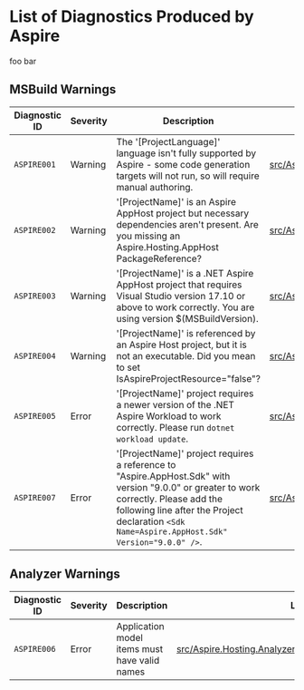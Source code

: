 # List of Diagnostics Produced by Aspire
foo bar

## MSBuild Warnings

| Diagnostic ID | Severity | Description | Location |
| ------------- | -------- | ----------- | -------- |
| `ASPIRE001` | Warning | The '\[ProjectLanguage\]' language isn't fully supported by Aspire - some code generation targets will not run, so will require manual authoring. | [src/Aspire.Hosting.AppHost/build/Aspire.Hosting.AppHost.in.targets](../src/Aspire.Hosting.AppHost/build/Aspire.Hosting.AppHost.in.targets) |
| `ASPIRE002` | Warning | '\[ProjectName\]' is an Aspire AppHost project but necessary dependencies aren't present. Are you missing an Aspire.Hosting.AppHost PackageReference? | [src/Aspire.Hosting.Sdk/SDK/Sdk.in.targets](../src/Aspire.Hosting.Sdk/SDK/Sdk.in.targets) |
| `ASPIRE003` | Warning | '\[ProjectName\]' is a .NET Aspire AppHost project that requires Visual Studio version 17.10 or above to work correctly. You are using version $(MSBuildVersion). | [src/Aspire.Hosting.Sdk/SDK/Sdk.in.targets](../src/Aspire.Hosting.Sdk/SDK/Sdk.in.targets) |
| `ASPIRE004` | Warning | '\[ProjectName\]' is referenced by an Aspire Host project, but it is not an executable. Did you mean to set IsAspireProjectResource=&quot;false&quot;? | [src/Aspire.Hosting.AppHost/build/Aspire.Hosting.AppHost.in.targets](../src/Aspire.Hosting.AppHost/build/Aspire.Hosting.AppHost.in.targets) |
| `ASPIRE005` | Error | '\[ProjectName\]' project requires a newer version of the .NET Aspire Workload to work correctly. Please run `dotnet workload update`. | [src/Aspire.Hosting.AppHost/build/Aspire.Hosting.AppHost.in.targets](../src/Aspire.Hosting.AppHost/build/Aspire.Hosting.AppHost.in.targets) |
| `ASPIRE007` | Error | '\[ProjectName\]' project requires a reference to &quot;Aspire.AppHost.Sdk&quot; with version &quot;9.0.0&quot; or greater to work correctly. Please add the following line after the Project declaration `<Sdk Name=Aspire.AppHost.Sdk" Version="9.0.0" />`. | [src/Aspire.Hosting.AppHost/build/Aspire.Hosting.AppHost.in.targets](../src/Aspire.Hosting.AppHost/build/Aspire.Hosting.AppHost.in.targets) |

## Analyzer Warnings

| Diagnostic ID | Severity | Description | Location |
| ------------- | -------- | ----------- | -------- |
| `ASPIRE006` | Error | Application model items must have valid names | [src/Aspire.Hosting.Analyzers/AppHostAnalyzer.Diagnostics.cs](../src/Aspire.Hosting.Analyzers/AppHostAnalyzer.Diagnostics.cs) |
